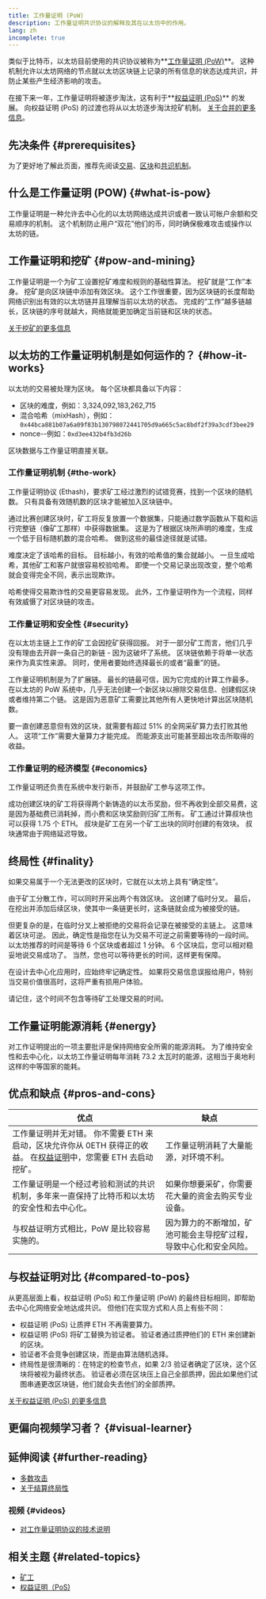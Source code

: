 ```yaml
---
title: 工作量证明 (PoW)
description: 工作量证明共识协议的解释及其在以太坊中的作用。
lang: zh
incomplete: true
---
```


类似于比特币，以太坊目前使用的共识协议被称为**[工作量证明 (PoW)](https://wikipedia.org/wiki/Proof_of_work)**。 这种机制允许以太坊网络的节点就以太坊区块链上记录的所有信息的状态达成共识，并防止某些产生经济影响的攻击。

在接下来一年，工作量证明将被逐步淘汰，这有利于**[权益证明 (PoS)](/developers/docs/consensus-mechanisms/pos)** 的发展。 向权益证明 (PoS) 的过渡也将从以太坊逐步淘汰挖矿机制。 [关于合并的更多信息](/upgrades/merge/)。

## 先决条件 {#prerequisites}

为了更好地了解此页面，推荐先阅读[交易](/developers/docs/transactions/)、[区块](/developers/docs/blocks/)和[共识机制](/developers/docs/consensus-mechanisms/)。

## 什么是工作量证明 (POW) {#what-is-pow}

工作量证明是一种允许去中心化的以太坊网络达成共识或者一致认可帐户余额和交易顺序的机制。 这个机制防止用户“双花”他们的币，同时确保极难攻击或操作以太坊的链。

## 工作量证明和挖矿 {#pow-and-mining}

工作量证明是一个为矿工设置挖矿难度和规则的基础性算法。 挖矿就是“工作”本身。 挖矿是向区块链中添加有效区块。 这个工作很重要，因为区块链的长度帮助网络识别出有效的以太坊链并且理解当前以太坊的状态。 完成的“工作”越多链越长，区块链的序号就越大，网络就能更加确定当前链和区块的状态。

[关于挖矿的更多信息](/developers/docs/consensus-mechanisms/pow/mining/)

## 以太坊的工作量证明机制是如何运作的？ {#how-it-works}

以太坊的交易被处理为区块。 每个区块都具备以下内容：

- 区块的难度，例如：3,324,092,183,262,715
- 混合哈希（mixHash），例如：`0x44bca881b07a6a09f83b130798072441705d9a665c5ac8bdf2f39a3cdf3bee29`
- nonce--例如：`0xd3ee432b4fb3d26b`

区块数据与工作量证明直接关联。

### 工作量证明机制 {#the-work}

工作量证明协议 (Ethash)，要求矿工经过激烈的试错竞赛，找到一个区块的随机数。 只有具备有效随机数的区块才能被加入区块链中。

通过比赛创建区块时，矿工将反复放置一个数据集，只能通过数学函数从下载和运行完整链（像矿工那样）中获得数据集。 这是为了根据区块所声明的难度，生成一个低于目标随机数的混合哈希。 做到这些的最佳途径就是试错。

难度决定了该哈希的目标。 目标越小，有效的哈希值的集合就越小。 一旦生成哈希，其他矿工和客户就很容易校验哈希。 即使一个交易记录出现改变，整个哈希就会变得完全不同，表示出现欺诈。

哈希使得交易欺诈性的交易更容易发现。 此外，工作量证明作为一个流程，同样有效威慑了对区块链的攻击。

### 工作量证明和安全性 {#security}

在以太坊主链上工作的矿工会因挖矿获得回报。 对于一部分矿工而言，他们几乎没有理由去开辟一条自己的新链 - 因为这破坏了系统。 区块链依赖于将单一状态来作为真实性来源。 同时，使用者要始终选择最长的或者“最重”的链。

工作量证明机制是为了扩展链。 最长的链最可信，因为它完成的计算工作最多。 在以太坊的 PoW 系统中，几乎无法创建一个新区块以擦除交易信息、创建假区块或者维持第二个链。 这是因为恶意矿工需要比其他所有人更快地计算出区块随机数。

要一直创建恶意但有效的区块，就需要有超过 51% 的全网采矿算力去打败其他人。 这项“工作”需要大量算力才能完成。 而能源支出可能甚至超出攻击所取得的收益。

### 工作量证明的经济模型 {#economics}

工作量证明还负责在系统中发行新币，并鼓励矿工参与这项工作。

成功创建区块的矿工将获得两个新铸造的以太币奖励，但不再收到全部交易费，这是因为基础费已消耗掉，而小费和区块奖励则归矿工所有。 矿工通过计算叔块也可以获得 1.75 个 ETH。 叔块是矿工在另一个矿工出块的同时创建的有效块。 叔块通常由于网络延迟导致。

## 终局性 {#finality}

如果交易属于一个无法更改的区块时，它就在以太坊上具有“确定性”。

由于矿工分散工作，可以同时开采出两个有效区块。 这创建了临时分叉。 最后，在挖出并添加后续区块，使其中一条链更长时，这条链就会成为被接受的链。

但更复杂的是，在临时分叉上被拒绝的交易将会记录在被接受的主链上。 这意味着区块可逆。 因此，确定性是指您在认为交易不可逆之前需要等待的一段时间。 以太坊推荐的时间是等待 6 个区块或者超过 1 分钟。 6 个区块后，您可以相对稳妥地说交易成功了。 当然，您也可以等待更长的时间，这样更有保障。

在设计去中心化应用时，应始终牢记确定性。 如果将交易信息误报给用户，特别当交易价值很高时，这将严重有损用户体验。

请记住，这个时间不包含等待矿工处理交易的时间。

## 工作量证明能源消耗 {#energy}

对工作证明提出的一项主要批评是保持网络安全所需的能源消耗。 为了维持安全性和去中心化，以太坊工作量证明每年消耗 73.2 太瓦时的能源，这相当于奥地利这样的中等国家的能耗。

## 优点和缺点 {#pros-and-cons}

| 优点                                                                                                                                                           | 缺点                                                               |
| -------------------------------------------------------------------------------------------------------------------------------------------------------------- | ------------------------------------------------------------------ |
| 工作量证明并无对错。 你不需要 ETH 来启动，区块允许你从 0ETH 获得正的收益。 在[权益证明](/developers/docs/consensus-mechanisms/pos/)中，您需要 ETH 去启动挖矿。 | 工作量证明消耗了大量能源，对环境不利。                             |
| 工作量证明是一个经过考验和测试的共识机制，多年来一直保持了比特币和以太坊的安全性和去中心化。                                                                   | 如果你想要采矿，你需要花大量的资金去购买专业设备。                 |
| 与权益证明方式相比，PoW 是比较容易实施的。                                                                                                                     | 因为算力的不断增加，矿池可能会主导挖矿过程，导致中心化和安全风险。 |

## 与权益证明对比 {#compared-to-pos}

从更高层面上看，权益证明 (PoS) 和工作量证明 (PoW) 的最终目标相同，即帮助去中心化网络安全地达成共识。 但他们在实现方式和人员上有些不同：

- 权益证明 (PoS) 让质押 ETH 不再需要算力。
- 权益证明 (PoS) 将矿工替换为验证者。 验证者通过质押他们的 ETH 来创建新的区块。
- 验证者不会竞争创建区块，而是由算法随机选择。
- 终局性是很清晰的：在特定的检查节点，如果 2/3 验证者确定了区块，这个区块将被视为最终状态。 验证者必须在区块压上自己全部质押，因此如果他们试图串通更改区块链，他们就会失去他们的全部质押。

[关于权益证明 (PoS) 的更多信息](/developers/docs/consensus-mechanisms/pos/)

## 更偏向视频学习者？ {#visual-learner}

<YouTube id="3EUAcxhuoU4" />

## 延伸阅读 {#further-reading}

- [多数攻击](https://en.bitcoin.it/wiki/Majority_attack)
- [关于结算终局性](https://blog.ethereum.org/2016/05/09/on-settlement-finality/)

### 视频 {#videos}

- [对工作量证明协议的技术说明](https://youtu.be/9V1bipPkCTU)

## 相关主题 {#related-topics}

- [矿工](/developers/docs/consensus-mechanisms/pow/mining/)
- [权益证明（PoS)](/developers/docs/consensus-mechanisms/pos/)
